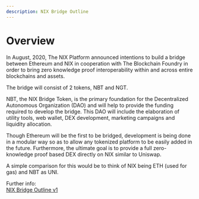 ```yaml
---
description: NIX Bridge Outline
---
```


# Overview

In August, 2020, The NIX Platform announced intentions to build a bridge between Ethereum and NIX in cooperation with The Blockchain Foundry in order to bring zero knowledge proof interoperability within and across entire blockchains and assets.

The bridge will consist of 2 tokens, NBT and NGT.

NBT, the NIX Bridge Token, is the primary foundation for the Decentralized Autonomous Organization \(DAO\) and will help to provide the funding required to develop the bridge. This DAO will include the elaboration of utility tools, web wallet, DEX development, marketing campaigns and liquidity allocation.

Though Ethereum will be the first to be bridged, development is being done in a modular way so as to allow any tokenized platform to be easily added in the future. Furthermore, the ultimate goal is to provide a full zero-knowledge proof based DEX directly on NIX similar to Uniswap.

A simple comparison for this would be to think of NIX being ETH \(used for gas\) and NBT as UNI.

Further info:  
[NIX Bridge Outline v1](https://nixplatform.io/wp-content/uploads/2020/08/NIX_Bridge_Outline_v1-0-1.pdf)

